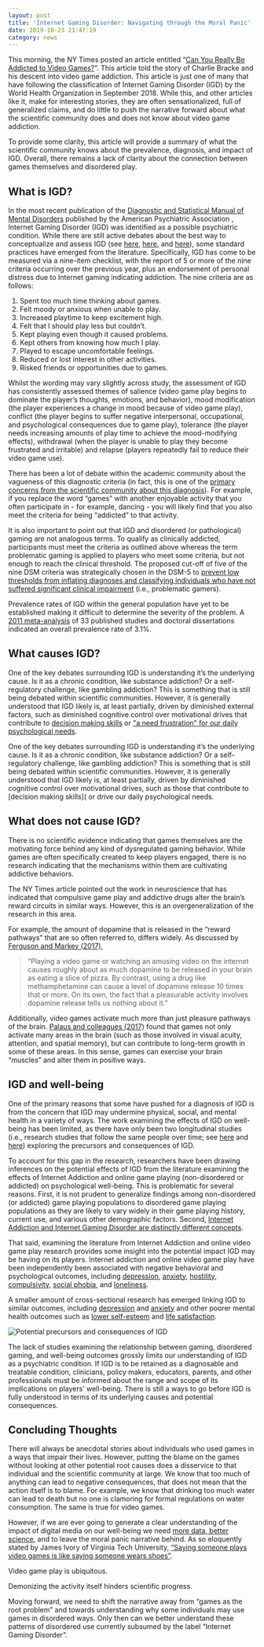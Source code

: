 ```yaml
---
layout: post
title: 'Internet Gaming Disorder: Navigating through the Moral Panic'
date: 2019-10-23 21:47:19
category: news
---
```


This morning, the NY Times posted an article entitled “[Can You Really Be Addicted to Video Games?](https://www.nytimes.com/2019/10/22/magazine/can-you-really-be-addicted-to-video-games.html)”. This article told the story of Charlie Bracke and his descent into video game addiction. This article is just one of many that have following the classification of Internet Gaming Disorder (IGD) by the World Health Organization in September 2018. While this, and other articles like it, make for interesting stories, they are often sensationalized, full of generalized claims, and do little to push the narrative forward about what the scientific community does and does not know about video game addiction.

To provide some clarity, this article will provide a summary of what the scientific community knows about the prevalence, diagnosis, and impact of IGD. Overall, there remains a lack of clarity about the connection between games themselves and disordered play.

## What is IGD?

In the most recent publication of the [Diagnostic and Statistical Manual of Mental Disorders](https://www.psychiatry.org/psychiatrists/practice/dsm) published by the American Psychiatric Association , Internet Gaming Disorder (IGD) was identified as a possible psychiatric condition. While there are still active debates about the best way to conceptualize and assess IGD (see [here](https://www.ncbi.nlm.nih.gov/pubmed/26669530), [here](https://www.ncbi.nlm.nih.gov/pubmed/25103106), and [here](https://www.ncbi.nlm.nih.gov/pubmed/24456155)), some standard practices have emerged from the literature. Specifically, IGD has come to be measured via a nine-item checklist, with the report of 5 or more of the nine criteria occurring over the previous year, plus an endorsement of personal distress due to Internet gaming indicating addiction. The nine criteria are as follows:

1. Spent too much time thinking about games.
2. Felt moody or anxious when unable to play.
3. Increased playtime to keep excitement high.
4. Felt that I should play less but couldn’t.
5. Kept playing even though it caused problems.
6. Kept others from knowing how much I play.
7. Played to escape uncomfortable feelings.
8. Reduced or lost interest in other activities.
9. Risked friends or opportunities due to games.

Whilst the wording may vary slightly across study, the assessment of IGD has consistently assessed themes of salience (video game play begins to dominate the player’s thoughts, emotions, and behavior), mood modification (the player experiences a change in mood because of video game play), conflict (the player begins to suffer negative interpersonal, occupational, and psychological consequences due to game play), tolerance (the player needs increasing amounts of play time to achieve the mood-modifying effects), withdrawal (when the player is unable to play they become frustrated and irritable) and relapse (players repeatedly fail to reduce their video game use).

There has been a lot of debate within the academic community about the vagueness of this diagnostic criteria (in fact, this is one of the [primary concerns from the scientific community about this diagnosis](https://www.ncbi.nlm.nih.gov/pmc/articles/PMC5700734/)). For example, if you replace the word “games” with another enjoyable activity that you often participate in - for example, dancing - you will likely find that you also meet the criteria for being “addicted” to that activity.

It is also important to point out that IGD and disordered (or pathological) gaming are not analogous terms. To qualify as clinically addicted, participants must meet the criteria as outlined above whereas the term problematic gaming is applied to players who meet some criteria, but not enough to reach the clinical threshold. The proposed cut-off of five of the nine DSM criteria was strategically chosen in the DSM-5 to [prevent low thresholds from inflating diagnoses and classifying individuals who have not suffered significant clinical impairment](https://www.ncbi.nlm.nih.gov/pubmed/24456155) (i.e., problematic gamers).

Prevalence rates of IGD within the general population have yet to be established making it difficult to determine the severity of the problem. A [2011 meta-analysis](https://www.sciencedirect.com/science/article/abs/pii/S0022395611001919) of 33 published studies and doctoral dissertations indicated an overall prevalence rate of 3.1%.

## What causes IGD?

One of the key debates surrounding IGD is understanding it’s the underlying cause. Is it as a chronic condition, like substance addiction? Or a self-regulatory challenge, like gambling addiction? This is something that is still being debated within scientific communities. However, it is generally understood that IGD likely is, at least partially, driven by diminished external factors, such as diminished cognitive control over motivational drives that contribute to [decision making skills](https://www.sciencedirect.com/science/article/abs/pii/S0022395614002027) or ["a need frustration" for our daily psychological needs](https://onlinelibrary.wiley.com/doi/abs/10.1111/cdev.13007).

One of the key debates surrounding IGD is understanding it’s the underlying cause. Is it as a chronic condition, like substance addiction? Or a self-regulatory challenge, like gambling addiction? This is something that is still being debated within scientific communities. However, it is generally understood that IGD likely is, at least partially, driven by diminished cognitive control over motivational drives, such as those that contribute to [decision making skills]( or drive our daily psychological needs.

## What does not cause IGD?

There is no scientific evidence indicating that games themselves are the motivating force behind any kind of dysregulated gaming behavior. While games are often specifically created to keep players engaged, there is no research indicating that the mechanisms within them are cultivating addictive behaviors.

The NY Times article pointed out the work in neuroscience that has indicated that compulsive game play and addictive drugs alter the brain’s reward circuits in similar ways. However, this is an overgeneralization of the research in this area.

For example, the amount of dopamine that is released in the “reward pathways” that are so often referred to, differs widely. As discussed by [Ferguson and Markey (2017)](https://www.nytimes.com/2017/04/01/opinion/sunday/video-games-arent-addictive.html),

> “Playing a video game or watching an amusing video on the internet causes roughly about as much dopamine to be released in your brain as eating a slice of pizza. By contrast, using a drug like methamphetamine can cause a level of dopamine release 10 times that or more. On its own, the fact that a pleasurable activity involves dopamine release tells us nothing about it.”

Additionally, video games activate much more than just pleasure pathways of the brain. [Palaus and colleagues (2017)](https://www.frontiersin.org/articles/10.3389/fnhum.2017.00248/full) found that games not only activate many areas in the brain (such as those involved in visual acuity, attention, and spatial memory), but can contribute to long-term growth in some of these areas. In this sense, games can exercise your brain “muscles” and alter them in positive ways.

## IGD and well-being

One of the primary reasons that some have pushed for a diagnosis of IGD is from the concern that IGD may undermine physical, social, and mental health in a variety of ways. The work examining the effects of IGD on well-being has been limited, as there have only been two longitudinal studies (i.e., research studies that follow the same people over time; see [here](https://www.sciencedirect.com/science/article/pii/S0747563210002116) and [here](https://onlinelibrary.wiley.com/doi/abs/10.1111/add.12016)) exploring the precursors and consequences of IGD.

To account for this gap in the research, researchers have been drawing inferences on the potential effects of IGD from the literature examining the effects of Internet Addiction and online game playing (non-disordered or addicted) on psychological well-being. This is problematic for several reasons. First, it is not prudent to generalize findings among non-disordered (or addicted) game playing populations to disordered game playing populations as they are likely to vary widely in their game playing history, current use, and various other demographic factors. Second, [Internet Addiction and Internet Gaming Disorder are distinctly different concepts](http://irep.ntu.ac.uk/id/eprint/25238/1/219867_PubSub2199_Pontes.pdf).

That said, examining the literature from Internet Addiction and online video game play research provides some insight into the potential impact IGD may be having on its players. Internet addiction and online video game play have been independently been associated with negative behavioral and psychological outcomes, including [depression](https://www.researchgate.net/profile/Murat_Iskender/publication/264550590_Internet_addiction_and_depression_anxiety_and_stress/links/549aa8ee0cf2d6581ab26eb7.pdf), [anxiety](https://www.liebertpub.com/doi/abs/10.1089/cyber.2012.0390), [hostility](https://www.sciencedirect.com/science/article/abs/pii/S1054139X07000936), [compulsivity](https://www.liebertpub.com/doi/abs/10.1089/109493103321640338), [social phobia](https://www.sciencedirect.com/science/article/abs/pii/S1054139X07000936), and [loneliness](https://www.liebertpub.com/doi/abs/10.1089/109493103321640338).

A smaller amount of cross-sectional research has emerged linking IGD to similar outcomes, including [depression](https://www.sciencedirect.com/science/article/pii/S0747563210002918) and [anxiety](https://www.liebertpub.com/doi/abs/10.1089/cyber.2009.0229) and other poorer mental health outcomes such as [lower self-esteem](https://www.sciencedirect.com/science/article/pii/S0747563210002918) and [life satisfaction](https://onlinelibrary.wiley.com/doi/abs/10.1111/add.12016).

![Potential precursors and consequences of IGD](./IGD_INFOGRAPHIC.jpg 'Figure 1. Potential precursors and consequences of IGD')

The lack of studies examining the relationship between gaming, disordered gaming, and well-being outcomes grossly limits our understanding of IGD as a psychiatric condition. If IGD is to be retained as a diagnosable and treatable condition, clinicians, policy makers, educators, parents, and other professionals must be informed about the range and scope of its implications on players’ well-being. There is still a ways to go before IGD is fully understood in terms of its underlying causes and potential consequences.

## Concluding Thoughts

There will always be anecdotal stories about individuals who used games in a ways that impair their lives. However, putting the blame on the games without looking at other potential root causes does a disservice to that individual and the scientific community at large. We know that too much of anything can lead to negative consequences, that does not mean that the action itself is to blame. For example, we know that drinking too much water can lead to death but no one is clamoring for formal regulations on water consumption. The same is true for video games.

However, if we are ever going to generate a clear understanding of the impact of digital media on our well-being we need [more data, better science](https://www.theverge.com/2018/6/19/17479318/gaming-disorder-who-psychology-video-games-science), and to leave the moral panic narrative behind. As so eloquently stated by James Ivory of Virginia Tech University, [“Saying someone plays video games is like saying someone wears shoes”](https://www.nytimes.com/2019/08/05/sports/trump-violent-video-games-studies.html).

Video game play is ubiquitous.

Demonizing the activity itself hinders scientific progress.

Moving forward, we need to shift the narrative away from “games as the root problem” and towards understanding why some individuals may use games in disordered ways. Only then can we better understand these patterns of disordered use currently subsumed by the label “Internet Gaming Disorder”.
